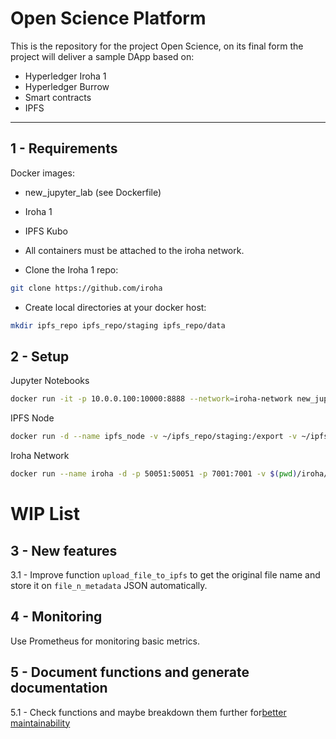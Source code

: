 # Open Science Platform

This is the repository for the project Open Science, on its final form the project will deliver a sample DApp based on:

- Hyperledger Iroha 1
- Hyperledger Burrow
- Smart contracts
- IPFS

---
## 1 -  Requirements

Docker images:

- new_jupyter_lab (see Dockerfile)

- Iroha 1

- IPFS Kubo

* All containers must be attached to the iroha network.

* Clone the Iroha 1 repo:

```bash
git clone https://github.com/iroha
```


* Create local directories at your docker host:

```bash
mkdir ipfs_repo ipfs_repo/staging ipfs_repo/data
```

  
## 2 - Setup


Jupyter Notebooks

```bash
docker run -it -p 10.0.0.100:10000:8888 --network=iroha-network new_jupyter_lab
```

IPFS Node

```bash
docker run -d --name ipfs_node -v ~/ipfs_repo/staging:/export -v ~/ipfs_repo/data:/data/ipfs -p 4001:4001 -p 8080:8080 -p 5001:5001 --network iroha-network ipfs/go-ipfs:v0.4.23
```

Iroha Network

```bash
docker run --name iroha -d -p 50051:50051 -p 7001:7001 -v $(pwd)/iroha/example:/opt/iroha_data -v blockstore:/tmp/block_store --network=iroha-network --restart always -e KEY='node0' hyperledger/iroha-burrow:pr-3960
```


# WIP List

## 3 - New features

3.1 - Improve function `upload_file_to_ipfs` to get the original file name and store it on `file_n_metadata` JSON automatically.

## 4 - Monitoring

Use Prometheus for monitoring basic metrics.

## 5 - Document functions and generate documentation

5.1 - Check functions and maybe breakdown them further for[better maintainability](https://www.linkedin.com/posts/khuyen-tran-1401_productionreadydatascience-datascience-cleancode-activity-7236085519871307776-WLDK/?utm_source=share&utm_medium=member_android)

